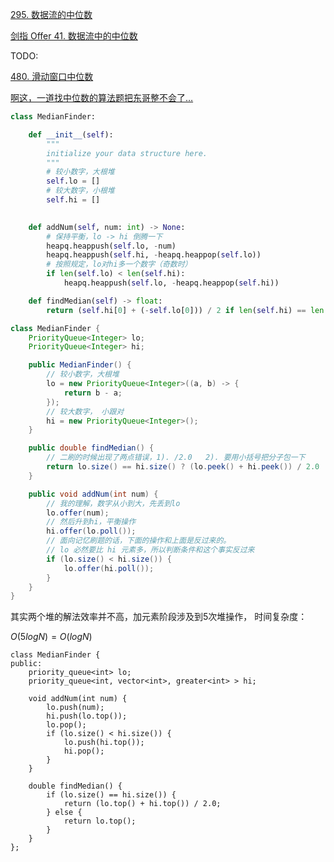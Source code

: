 [295. 数据流的中位数](https://leetcode-cn.com/problems/find-median-from-data-stream/solution/shu-ju-liu-de-zhong-wei-shu-by-leetcode/)

[剑指 Offer 41. 数据流中的中位数](https://leetcode-cn.com/problems/shu-ju-liu-zhong-de-zhong-wei-shu-lcof/)

TODO:

[480. 滑动窗口中位数](https://leetcode-cn.com/problems/sliding-window-median/)


[啊这，一道找中位数的算法题把东哥整不会了… ](https://mp.weixin.qq.com/s?src=11&timestamp=1611408203&ver=2846&signature=ncLBLH0moM8BCgHz0HQZzmPzxKAbIYeWva92BlIJqWLsWrFsLxKAA07J0jzwadOahx5lOO2ZmkTvepMYnzI52c4z9TtCPIEjLJKFsFwqSVTj2XAStzMZk1FHLybNUVut&new=1)

```python
class MedianFinder:

    def __init__(self):
        """
        initialize your data structure here.
        """
        # 较小数字，大根堆
        self.lo = []
        # 较大数字，小根堆
        self.hi = []
        

    def addNum(self, num: int) -> None:
        # 保持平衡，lo -> hi 倒腾一下
        heapq.heappush(self.lo, -num)
        heapq.heappush(self.hi, -heapq.heappop(self.lo))
        # 按照规定，lo对hi多一个数字（奇数时）
        if len(self.lo) < len(self.hi):
            heapq.heappush(self.lo, -heapq.heappop(self.hi))

    def findMedian(self) -> float:
        return (self.hi[0] + (-self.lo[0])) / 2 if len(self.hi) == len(self.lo) else -self.lo[0]
```

```java
class MedianFinder {
    PriorityQueue<Integer> lo;
    PriorityQueue<Integer> hi;

    public MedianFinder() {
        // 较小数字，大根堆
        lo = new PriorityQueue<Integer>((a, b) -> {
            return b - a;
        });
        // 较大数字， 小跟对
        hi = new PriorityQueue<Integer>();
    }

    public double findMedian() {
        // 二刷的时候出现了两点错误，1). /2.0   2). 要用小括号把分子包一下
        return lo.size() == hi.size() ? (lo.peek() + hi.peek()) / 2.0 : lo.peek();
    }

    public void addNum(int num) {
        // 我的理解，数字从小到大，先丢到lo
        lo.offer(num);
        // 然后升到hi，平衡操作
        hi.offer(lo.poll());
        // 面向记忆刷题的话，下面的操作和上面是反过来的。
        // lo 必然要比 hi 元素多，所以判断条件和这个事实反过来
        if (lo.size() < hi.size()) {
            lo.offer(hi.poll());
        }
    }
}
```

其实两个堆的解法效率并不高，加元素阶段涉及到5次堆操作， 时间复杂度：

$O(5 logN) = O(logN)$

```cgo
class MedianFinder {
public:
    priority_queue<int> lo;
    priority_queue<int, vector<int>, greater<int> > hi;

    void addNum(int num) {
        lo.push(num);
        hi.push(lo.top());
        lo.pop();
        if (lo.size() < hi.size()) {
            lo.push(hi.top());
            hi.pop();
        }
    }

    double findMedian() {
        if (lo.size() == hi.size()) {
            return (lo.top() + hi.top()) / 2.0;
        } else {
            return lo.top();
        }
    }
};
```

